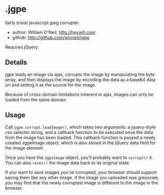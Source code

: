 .jgpe
=====
fairly trivial javascript jpeg corrupter

* author:     William O'Neil, http://heywill.com
* github:     http://github.com/wjoneil/jgpe

Requires jQuery.

Details
-------

jgpe loads an image via ajax, corrupts the image by manipulating the byte array, and then displays the image by encoding the data as a base64 data uri and setting it as the source for the image.

Because of cross-domain limitations inherent in ajax, images can only be loaded from the same domain.

Usage
-----

Call `jgpe.corrupt.loadImage()`, which takes two arguments: a jquery-style css selector string, and a callback function to be executed once the data from the image has been loaded. This callback function is passed a newly created JgpeImage object, which is also stored in the jQuery data field for the image element.

Once you have the `JgpeImage` object, you'll probably want to `corrupt()` it. You can also `reset()` the image data back to its original state.

If you want to save images you've corrupted, your browser should support saving them like any other image. If the image you uploaded was greyscale, you may find that the newly corrupted image is different to the image in the browser.
